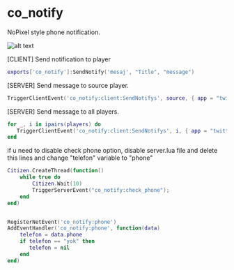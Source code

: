 # co_notify

NoPixel style phone notification.

![alt text](https://cdn.discordapp.com/attachments/769585952389070849/822017853347069952/unknown.png)




[CLIENT] Send notification to player
```lua
exports['co_notify']:SendNotify('mesaj', "Title", "message")
```
[SERVER] Send message to source player. 
```lua
TriggerClientEvent('co_notify:client:SendNotifys', source, { app = "twitter" , title = "Title", content = "message"   })
```
[SERVER] Send message to all players. 
```lua
for _, i in ipairs(players) do
   TriggerClientEvent('co_notify:client:SendNotifys', i, { app = "twitter" , title = "Title", content = "message"  })
end
```








if u need to disable check phone option, disable server.lua file and delete this lines and change "telefon" variable to "phone"
```lua
Citizen.CreateThread(function()
    while true do
        Citizen.Wait(10)
        TriggerServerEvent("co_notify:check_phone");
    end
end)


RegisterNetEvent('co_notify:phone')
AddEventHandler('co_notify:phone', function(data)
    telefon = data.phone
	if telefon == "yok" then
	   telefon = nil
	end
end)
 
```
